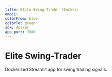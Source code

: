 ```yaml
---
title: Elite Swing-Trader (Docker)
emoji:
colorFrom: blue
colorTo: green
sdk: docker
app_port: 7860
---
```


# Elite Swing-Trader
Dockerized Streamlit app for swing trading signals.
